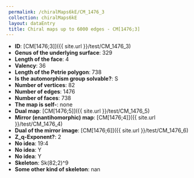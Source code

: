 ```yaml
--- 
 permalink: /chiralMaps6kE/CM_1476_3 
 collection: chiralMaps6kE
 layout: dataEntry
 title: Chiral maps up to 6000 edges - CM[1476;3]
---
```


- **ID**: [CM[1476;3]]({{ site.url }}/test/CM_1476_3)
- **Genus of the underlying surface**: 329
- **Length of the face**: 4
- **Valency**: 36
- **Length of the Petrie polygon**: 738
- **Is the automorphism group solvable?**: S
- **Number of vertices**: 82
- **Number of edges**: 1476
- **Number of faces**: 738
- **The map is self-**: none
- **Dual map**: [CM[1476;5]]({{ site.url }}/test/CM_1476_5)
- **Mirror (enantihomorphic) map**: [CM[1476;4]]({{ site.url }}/test/CM_1476_4)
- **Dual of the mirror image**: [CM[1476;6]]({{ site.url }}/test/CM_1476_6)
- **Z_q-Exponent?**: 2
- **No idea**:  19:4
- **No idea**: Y
- **No idea**: Y
- **Skeleton**: Sk(82;2)^9
- **Some other kind of skeleton**: nan
